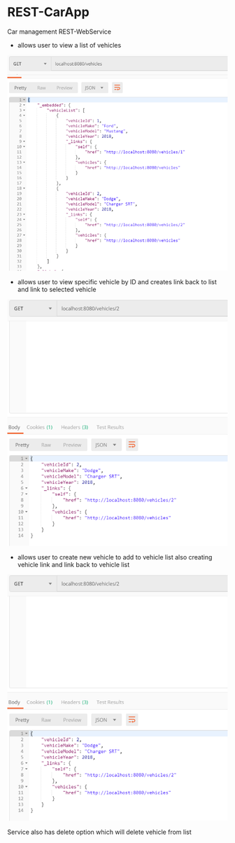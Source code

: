 # REST-CarApp

Car management REST-WebService

- allows user to view a list of vehicles

![Screenshot](https://github.com/Marqueb82/REST-CarApp/blob/master/src/main/resources/car_1.png)

- allows user to view specific vehicle by ID and creates link back to list and link to selected vehicle

![Screenshot](https://github.com/Marqueb82/REST-CarApp/blob/master/src/main/resources/car_3.png)

- allows user to create new vehicle to add to vehicle list also creating vehicle link and link back to vehicle list

![Screenshot](https://github.com/Marqueb82/REST-CarApp/blob/master/src/main/resources/car_3.png)

Service also has delete option which will delete vehicle from list

